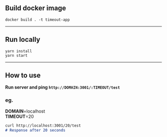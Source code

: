 ## Build docker image
```
docker build . -t timeout-app
```
---
## Run locally
```
yarn install
yarn start
```
---
## How to use
**Run server and ping `http://DOMAIN:3001/:TIMEOUT/test`**

### eg.
**DOMAIN**=localhost <br> 
**TIMEOUT**=20

```markdown
curl http://localhost:3001/20/test 
# Response after 20 seconds
```